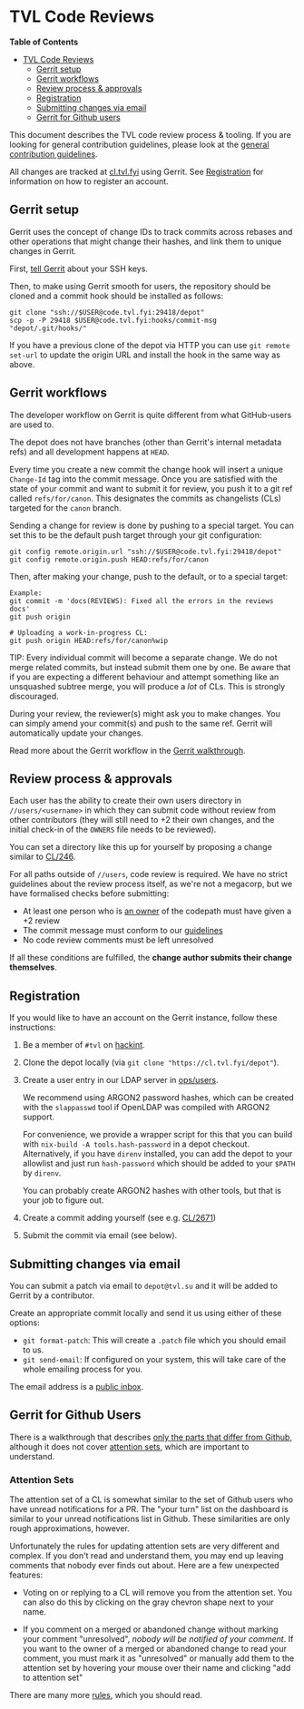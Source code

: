 TVL Code Reviews
================

<!-- markdown-toc start - Don't edit this section. Run M-x markdown-toc-refresh-toc -->
**Table of Contents**

- [TVL Code Reviews](#tvl-code-reviews)
    - [Gerrit setup](#gerrit-setup)
    - [Gerrit workflows](#gerrit-workflows)
    - [Review process & approvals](#review-process--approvals)
    - [Registration](#registration)
    - [Submitting changes via email](#submitting-changes-via-email)
    - [Gerrit for Github users](#gerrit-for-github-users)

<!-- markdown-toc end -->


This document describes the TVL code review process & tooling. If you are
looking for general contribution guidelines, please look at the [general
contribution guidelines](./CONTRIBUTING.md).

All changes are tracked at [cl.tvl.fyi](https://cl.tvl.fyi) using Gerrit. See
[Registration](#registration) for information on how to register an account.

## Gerrit setup

Gerrit uses the concept of change IDs to track commits across rebases and other
operations that might change their hashes, and link them to unique changes in
Gerrit.

First, [tell Gerrit][Gerrit SSH] about your SSH keys.

Then, to make using Gerrit smooth for users, the repository should be cloned and
a commit hook should be installed as follows:

```
git clone "ssh://$USER@code.tvl.fyi:29418/depot"
scp -p -P 29418 $USER@code.tvl.fyi:hooks/commit-msg "depot/.git/hooks/"
```

If you have a previous clone of the depot via HTTP you can use `git remote
set-url` to update the origin URL and install the hook in the same way as above.

## Gerrit workflows

The developer workflow on Gerrit is quite different from what GitHub-users are
used to.

The depot does not have branches (other than Gerrit's internal metadata refs)
and all development happens at `HEAD`.

Every time you create a new commit the change hook will insert a unique
`Change-Id` tag into the commit message. Once you are satisfied with the state
of your commit and want to submit it for review, you push it to a git ref called
`refs/for/canon`. This designates the commits as changelists (CLs) targeted for
the `canon` branch.

Sending a change for review is done by pushing to a special target. You can set
this to be the default push target through your git configuration:

```
git config remote.origin.url "ssh://$USER@code.tvl.fyi:29418/depot"
git config remote.origin.push HEAD:refs/for/canon
```

Then, after making your change, push to the default, or to a special target:

```
Example:
git commit -m 'docs(REVIEWS): Fixed all the errors in the reviews docs'
git push origin

# Uploading a work-in-progress CL:
git push origin HEAD:refs/for/canon%wip
```

TIP: Every individual commit will become a separate change. We do not merge
related commits, but instead submit them one by one. Be aware that if you are
expecting a different behaviour and attempt something like an unsquashed subtree
merge, you will produce a *lot* of CLs. This is strongly discouraged.

During your review, the reviewer(s) might ask you to make changes. You can
simply amend your commit(s) and push to the same ref. Gerrit will automatically
update your changes.

Read more about the Gerrit workflow in the [Gerrit walkthrough][].

## Review process & approvals

Each user has the ability to create their own users directory in
`//users/<username>` in which they can submit code without review from other
contributors (they will still need to +2 their own changes, and the initial
check-in of the `OWNERS` file needs to be reviewed).

You can set a directory like this up for yourself by proposing a change similar
to [CL/246](https://cl.tvl.fyi/c/depot/+/246).

For all paths outside of `//users`, code review is required. We have no strict
guidelines about the review process itself, as we're not a megacorp, but we have
formalised checks before submitting:

* At least one person who is [an owner][OWNERS] of the codepath must have given
  a +2 review
* The commit message must conform to our [guidelines][]
* No code review comments must be left unresolved

If all these conditions are fulfilled, the **change author submits their change
themselves**.

## Registration

If you would like to have an account on the Gerrit instance, follow these
instructions:

1. Be a member of `#tvl` on [hackint][].
2. Clone the depot locally (via `git clone "https://cl.tvl.fyi/depot"`).
3. Create a user entry in our LDAP server in [ops/users][ops-users].

   We recommend using ARGON2 password hashes, which can be created
   with the `slappasswd` tool if OpenLDAP was compiled with ARGON2
   support.

   For convenience, we provide a wrapper script for this that you can
   build with `nix-build -A tools.hash-password` in a depot checkout.
   Alternatively, if you have `direnv` installed, you can add the
   depot to your allowlist and just run `hash-password` which should
   be added to your `$PATH` by `direnv`.

   You can probably create ARGON2 hashes with other tools, but that is
   your job to figure out.
4. Create a commit adding yourself (see e.g.
   [CL/2671](https://cl.tvl.fyi/c/depot/+/2671))
5. Submit the commit via email (see below).

## Submitting changes via email

You can submit a patch via email to `depot@tvl.su` and it will be
added to Gerrit by a contributor.

Create an appropriate commit locally and send it us using either of these options:

* `git format-patch`: This will create a `.patch` file which you should email to
  us.
* `git send-email`: If configured on your system, this will take care of the
  whole emailing process for you.

The email address is a [public inbox][].

## Gerrit for Github Users

There is a walkthrough that describes [only the parts that differ
from Github][github-diff], although it does not cover [attention
sets][], which are important to understand.

### Attention Sets

The attention set of a CL is somewhat similar to the set of Github
users who have unread notifications for a PR.  The "your turn" list
on the dashboard is similar to your unread notifications list in
Github.  These similarities are only rough approximations, however.

Unfortunately the rules for updating attention sets are very
different and complex.  If you don't read and understand them, you
may end up leaving comments that nobody ever finds out about.  Here
are a few unexpected features:

- Voting on or replying to a CL will remove you from the attention
  set.  You can also do this by clicking on the gray chevron shape
  next to your name.

- If you comment on a merged or abandoned change without marking
  your comment "unresolved", *nobody will be notified of your
  comment*.  If you want to the owner of a merged or abandoned
  change to read your comment, you must mark it as "unresolved" or
  manually add them to the attention set by hovering your mouse over
  their name and clicking "add to attention set"

There are many more [rules][attention-set-rules], which you should
read.


[Gerrit SSH]: https://cl.tvl.fyi/settings/#SSHKeys
[Gerrit walkthrough]: https://gerrit-review.googlesource.com/Documentation/intro-gerrit-walkthrough.html
[OWNERS]: https://cl.tvl.fyi/plugins/owners/Documentation/config.md
[guidelines]: ./CONTRIBUTING.md#commit-messages
[ops-users]: ../ops/users/default.nix
[public inbox]: https://inbox.tvl.su/depot/
[hackint]: https://hackint.org
[github-diff]: https://gerrit.wikimedia.org/r/Documentation/intro-gerrit-walkthrough-github.html
[attention sets]: https://gerrit-review.googlesource.com/Documentation/user-attention-set.html
[attention-set-rules]: https://gerrit-review.googlesource.com/Documentation/user-attention-set.html#_rules
